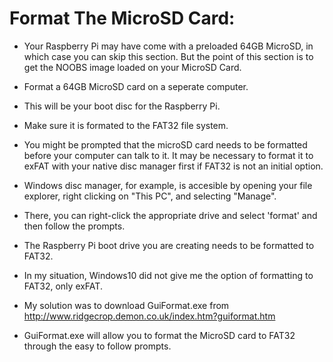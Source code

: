 # Format The MicroSD Card:

- Your Raspberry Pi may have come with a preloaded 64GB MicroSD, in which case you can skip this section. But the point of this section is to get the NOOBS image loaded on your MicroSD Card.

- Format a 64GB MicroSD card on a seperate computer.

- This will be your boot disc for the Raspberry Pi.

- Make sure it is formated to the FAT32 file system.

- You might be prompted that the microSD card needs to be formatted before your computer can talk to it. It may be necessary to format it to exFAT with your native disc manager first if FAT32 is not an initial option.

- Windows disc manager, for example, is accesible by opening your file explorer, right clicking on "This PC", and selecting "Manage".

- There, you can right-click the appropriate drive and select 'format' and then follow the prompts.

- The Raspberry Pi boot drive you are creating needs to be formatted to FAT32.

- In my situation, Windows10 did not give me the option of formatting to FAT32, only exFAT.

- My solution was to download GuiFormat.exe from
http://www.ridgecrop.demon.co.uk/index.htm?guiformat.htm

- GuiFormat.exe will allow you to format the MicroSD card to FAT32 through the easy to follow prompts.
